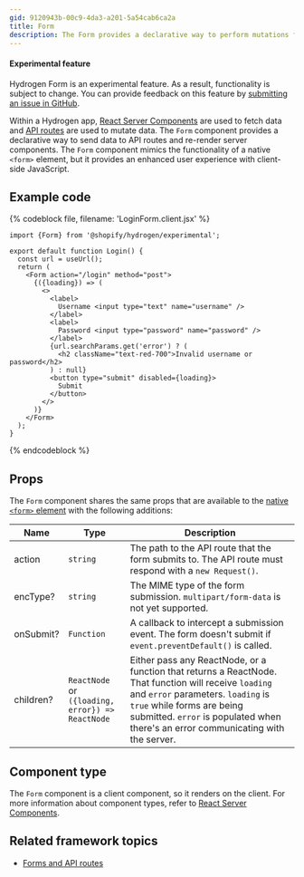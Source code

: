 ```yaml
---
gid: 9120943b-00c9-4da3-a201-5a54cab6ca2a
title: Form
description: The Form provides a declarative way to perform mutations for creating, updating, and deleting data
---
```


<aside class="note beta">
<h4>Experimental feature</h4>

<p>Hydrogen Form is an experimental feature. As a result, functionality is subject to change. You can provide feedback on this feature by <a href="https://github.com/Shopify/hydrogen/issues">submitting an issue in GitHub</a>.</p>

</aside>

Within a Hydrogen app, [React Server Components](https://shopify.dev/custom-storefronts/hydrogen/framework/work-with-rsc#fetching-data-on-the-server) are used to fetch data and [API routes](https://shopify.dev/custom-storefronts/hydrogen/framework/routes#api-routes) are used to mutate data. The `Form` component provides a declarative way to send data to API routes and re-render server components. The `Form` component mimics the functionality of a native `<form>` element, but it provides an enhanced user experience with client-side JavaScript.

## Example code

{% codeblock file, filename: 'LoginForm.client.jsx' %}

```tsx
import {Form} from '@shopify/hydrogen/experimental';

export default function Login() {
  const url = useUrl();
  return (
    <Form action="/login" method="post">
      {({loading}) => (
        <>
          <label>
            Username <input type="text" name="username" />
          </label>
          <label>
            Password <input type="password" name="password" />
          </label>
          {url.searchParams.get('error') ? (
            <h2 className="text-red-700">Invalid username or password</h2>
          ) : null}
          <button type="submit" disabled={loading}>
            Submit
          </button>
        </>
      )}
    </Form>
  );
}
```

{% endcodeblock %}

## Props

The `Form` component shares the same props that are available to the [native `<form>` element](https://developer.mozilla.org/en-US/docs/Web/HTML/Element/form) with the following additions:

| Name      | Type                                                                   | Description                                                                                                                                                                                                                                                            |
| --------- | ---------------------------------------------------------------------- | ---------------------------------------------------------------------------------------------------------------------------------------------------------------------------------------------------------------------------------------------------------------------- |
| action    | <code>string</code>                                                    | The path to the API route that the form submits to. The API route must respond with a `new Request()`.                                                                                                                                                      |
| encType?  | <code>string</code>                                                    | The MIME type of the form submission. `multipart/form-data` is not yet supported.                                                                                                                                                                                    |
| onSubmit? | <code>Function</code>                                                  | A callback to intercept a submission event. The form doesn't submit if `event.preventDefault()` is called.                                                                                                                                                   |
| children? | <code>ReactNode</code> or <code>({loading, error}) => ReactNode</code> | Either pass any ReactNode, or a function that returns a ReactNode. That function will receive `loading` and `error` parameters. `loading` is `true` while forms are being submitted. `error` is populated when there's an error communicating with the server. |

## Component type

The `Form` component is a client component, so it renders on the client. For more information about component types, refer to [React Server Components](https://shopify.dev/custom-storefronts/hydrogen/framework/react-server-components).

## Related framework topics

- [Forms and API routes](https://shopify.dev/custom-storefronts/hydrogen/framework/routes#concatenating-requests)
